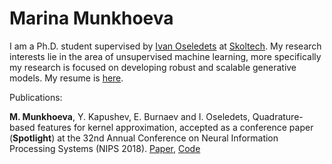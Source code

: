 # Marina Munkhoeva

I am a Ph.D. student supervised by [Ivan Oseledets](https://scholar.google.com/citations?user=5kMqBQEAAAAJ&hl=en) at [Skoltech](https:\\www.skoltech.ru). My research interests lie in the area of unsupervised machine learning, more specifically my research is focused on developing robust and scalable generative models.
My resume is [here](cv.pdf).

Publications:

**M. Munkhoeva**, Y. Kapushev, E. Burnaev and I. Oseledets,
Quadrature-based features for kernel approximation, accepted as a conference
paper (__Spotlight__) at the 32nd Annual Conference on Neural Information
Processing Systems (NIPS 2018).
[Paper](https://arxiv.org/abs/1802.03832), [Code](https://github.com/maremun/quffka)

